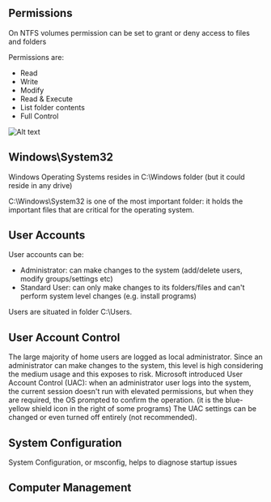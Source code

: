 ## Permissions
On NTFS volumes permission can be set to grant or deny access to files and folders

Permissions are:
* Read
* Write
* Modify 
* Read & Execute
* List folder contents
* Full Control

![Alt text](https://assets.tryhackme.com/additional/win-fun1/ntfs-permissions1.png)


## Windows\System32
Windows Operating Systems resides in C:\Windows folder (but it could reside in any drive)

C:\Windows\System32 is one of the most important folder: it holds the important files that are critical for the operating system.


## User Accounts
User accounts can be:
* Administrator: can make changes to the system (add/delete users, modify groups/settings etc)
* Standard User: can only make changes to its folders/files and can't perform system level changes (e.g. install programs)

Users are situated in folder C:\Users.


## User Account Control
The large majority of home users are logged as local administrator.
Since an administrator can make changes to the system, this level is high considering the medium usage and this exposes to risk.
Microsoft introduced User Account Control (UAC): when an administrator user logs into the system, the current session doesn't run with elevated permissions, but when they are required, the OS prompted to confirm the operation.
(it is the blue-yellow shield icon in the right of some programs)
The UAC settings can be changed or even turned off entirely (not recommended).


## System Configuration
System Configuration, or msconfig, helps to diagnose startup issues

## Computer Management